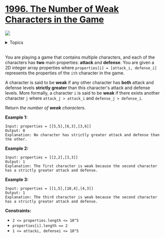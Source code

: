 # [1996. The Number of Weak Characters in the Game](https://leetcode-cn.com/problems/the-number-of-weak-characters-in-the-game/)

![](https://img.shields.io/badge/Difficulty-Medium-F8AF40.svg)

<details>
<summary>Topics</summary>

* [`Array`](https://leetcode.com/tag/array/)
* [`Greedy`](https://leetcode.com/tag/greedy/)
* [`Stack`](https://leetcode.com/tag/stack/)

</details>
<br />

You are playing a game that contains multiple characters, and each of the characters has **two** main properties: **attack** and **defense**. You are given a 2D integer array properties where `properties[i] = [attack_i, defense_i]` represents the properties of the `ith` character in the game.

A character is said to be **weak** if any other character has **both** attack and defense levels **strictly greater** than this character's attack and defense levels. More formally, a character `i` is said to be **weak** if there exists another character `j` where `attack_j > attack_i` and `defense_j > defense_i`.

Return *the number of **weak** characters*.


**Example 1:**

```
Input: properties = [[5,5],[6,3],[3,6]]
Output: 0
Explanation: No character has strictly greater attack and defense than the other.
```

**Example 2:**

```
Input: properties = [[2,2],[3,3]]
Output: 1
Explanation: The first character is weak because the second character has a strictly greater attack and defense.
```

**Example 3:**

```
Input: properties = [[1,5],[10,4],[4,3]]
Output: 1
Explanation: The third character is weak because the second character has a strictly greater attack and defense.
```

**Constraints:**

 + `2 <= properties.length <= 10^5`
 + `properties[i].length == 2`
 + `1 <= attacki, defensei <= 10^5`
